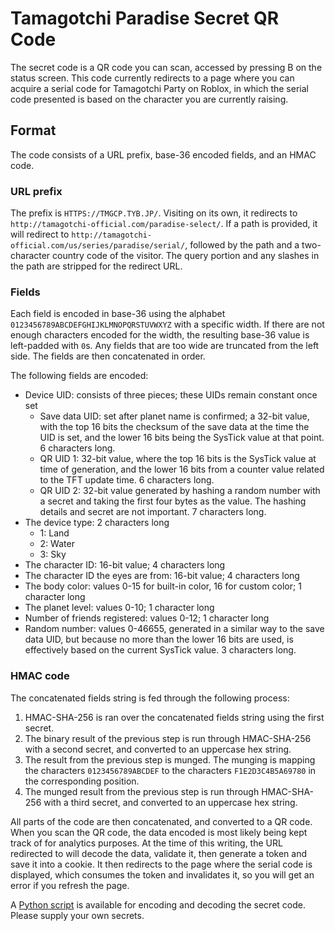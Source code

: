 Tamagotchi Paradise Secret QR Code
==================================

The secret code is a QR code you can scan, accessed by pressing B on the status
screen. This code currently redirects to a page where you can acquire a serial
code for Tamagotchi Party on Roblox, in which the serial code presented is based
on the character you are currently raising.

Format
------

The code consists of a URL prefix, base-36 encoded fields, and an HMAC code.

### URL prefix

The prefix is `HTTPS://TMGCP.TYB.JP/`. Visiting on its own, it redirects to
`http://tamagotchi-official.com/paradise-select/`. If a path is provided, it
will redirect to `http://tamagotchi-official.com/us/series/paradise/serial/`,
followed by the path and a two-character country code of the visitor. The query
portion and any slashes in the path are stripped for the redirect URL.

### Fields

Each field is encoded in base-36 using the alphabet
`0123456789ABCDEFGHIJKLMNOPQRSTUVWXYZ` with a specific width. If there are not
enough characters encoded for the width, the resulting base-36 value is
left-padded with `0`s. Any fields that are too wide are truncated from the left
side. The fields are then concatenated in order.

The following fields are encoded:

- Device UID: consists of three pieces; these UIDs remain constant once set
  - Save data UID: set after planet name is confirmed; a 32-bit value, with the
    top 16 bits the checksum of the save data at the time the UID is set, and
    the lower 16 bits being the SysTick value at that point. 6 characters long.
  - QR UID 1: 32-bit value, where the top 16 bits is the SysTick value at time
    of generation, and the lower 16 bits from a counter value related to the
    TFT update time. 6 characters long.
  - QR UID 2: 32-bit value generated by hashing a random number with a secret
    and taking the first four bytes as the value. The hashing details and secret
    are not important. 7 characters long.
- The device type: 2 characters long
  - 1: Land
  - 2: Water
  - 3: Sky
- The character ID: 16-bit value; 4 characters long
- The character ID the eyes are from: 16-bit value; 4 characters long
- The body color: values 0-15 for built-in color, 16 for custom color; 1 character
  long
- The planet level: values 0-10; 1 character long
- Number of friends registered: values 0-12; 1 character long
- Random number: values 0-46655, generated in a similar way to the save data UID,
  but because no more than the lower 16 bits are used, is effectively based on
  the current SysTick value. 3 characters long.

### HMAC code

The concatenated fields string is fed through the following process:

1. HMAC-SHA-256 is ran over the concatenated fields string using the first secret.
2. The binary result of the previous step is run through HMAC-SHA-256 with a
   second secret, and converted to an uppercase hex string.
3. The result from the previous step is munged. The munging is mapping the
   characters `0123456789ABCDEF` to the characters `F1E2D3C4B5A69780` in the
   corresponding position.
4. The munged result from the previous step is run through HMAC-SHA-256 with a
   third secret, and converted to an uppercase hex string.

All parts of the code are then concatenated, and converted to a QR code. When
you scan the QR code, the data encoded is most likely being kept track of for
analytics purposes. At the time of this writing, the URL redirected to will
decode the data, validate it, then generate a token and save it into a cookie.
It then redirects to the page where the serial code is displayed, which consumes
the token and invalidates it, so you will get an error if you refresh the page.

A [Python script](secret_code.py) is available for encoding and decoding the
secret code. Please supply your own secrets.
